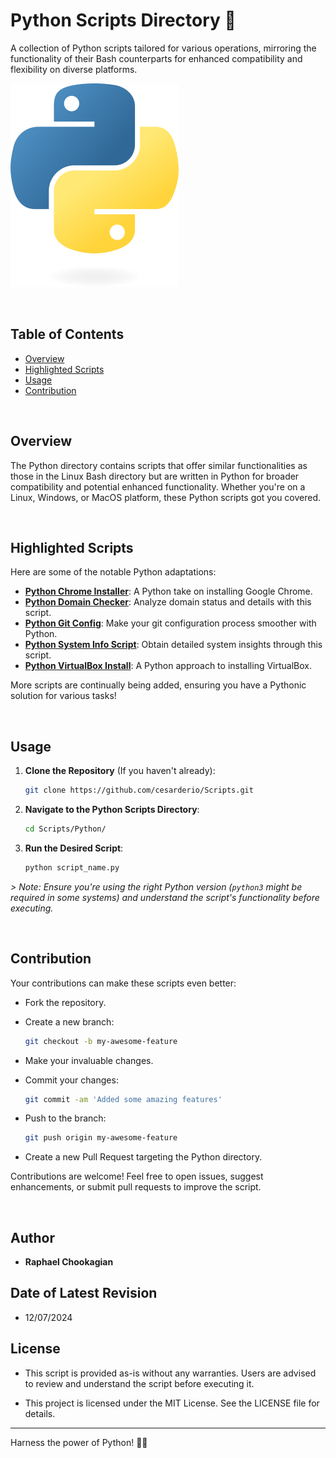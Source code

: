 # Python Scripts Directory 🐍

A collection of Python scripts tailored for various operations, mirroring the functionality of their Bash counterparts for enhanced compatibility and flexibility on diverse platforms.

![Python Banner Image](../assets/python.png)

<br>

## Table of Contents

- [Overview](#overview)
- [Highlighted Scripts](#highlighted-scripts)
- [Usage](#usage)
- [Contribution](#contribution)

<br>

## Overview

The Python directory contains scripts that offer similar functionalities as those in the Linux Bash directory but are written in Python for broader compatibility and potential enhanced functionality. Whether you're on a Linux, Windows, or MacOS platform, these Python scripts got you covered.

<br>

## Highlighted Scripts

Here are some of the notable Python adaptations:

- **[Python Chrome Installer](./Py_Chrome/)**: A Python take on installing Google Chrome.
- **[Python Domain Checker](./Py_Dom_Check/)**: Analyze domain status and details with this script.
- **[Python Git Config](./Py_Git_Config/)**: Make your git configuration process smoother with Python.
- **[Python System Info Script](./Py_Sys_Info/)**: Obtain detailed system insights through this script.
- **[Python VirtualBox Install](./Py_VirtualBox/)**: A Python approach to installing VirtualBox.

More scripts are continually being added, ensuring you have a Pythonic solution for various tasks!

<br>

## Usage

1. **Clone the Repository** (If you haven't already):

   ```bash
   git clone https://github.com/cesarderio/Scripts.git
   ```

2. **Navigate to the Python Scripts Directory**:

   ```bash
   cd Scripts/Python/
   ```

3. **Run the Desired Script**:

   ```bash
   python script_name.py
   ```

*> Note: Ensure you're using the right Python version (`python3` might be required in some systems) and understand the script's functionality before executing.*

<br>

## **Contribution**

Your contributions can make these scripts even better:

- Fork the repository.
- Create a new branch:

  ```bash
  git checkout -b my-awesome-feature
  ```

- Make your invaluable changes.
- Commit your changes:

  ```bash
  git commit -am 'Added some amazing features'
  ```

- Push to the branch:

  ```bash
  git push origin my-awesome-feature
  ```

- Create a new Pull Request targeting the Python directory.

Contributions are welcome! Feel free to open issues, suggest enhancements, or submit pull requests to improve the script.

<br>

## **Author**

- **Raphael Chookagian**

## **Date of Latest Revision**

- 12/07/2024

## **License**

- This script is provided as-is without any warranties. Users are advised to review and understand the script before executing it.

- This project is licensed under the MIT License. See the LICENSE file for details.

---

Harness the power of Python! 🚀🐍
